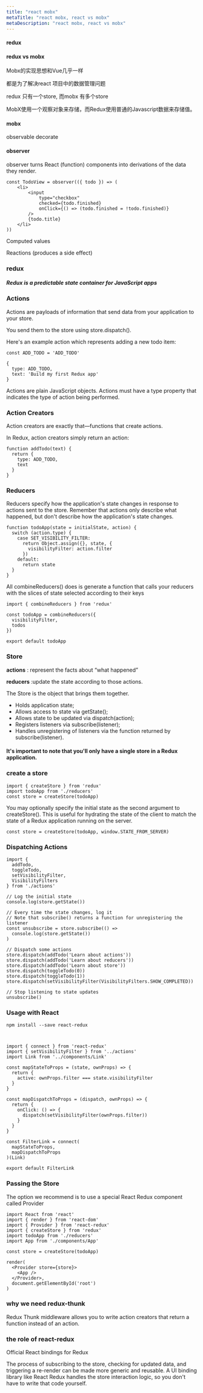 ```yaml
---
title: "react mobx"
metaTitle: "react mobx, react vs mobx"
metaDescription: "react mobx, react vs mobx"
---
```


#### redux

#### redux vs mobx

Mobx的实现思想和Vue几乎一样


都是为了解决react 项目中的数据管理问题

redux 只有一个store, 而mobx 有多个store

MobX使用一个观察对象来存储，而Redux使用普通的Javascript数据来存储值。


#### mobx
observable 
decorate


#### observer
observer turns React (function) components into derivations of the data they render.
```
const TodoView = observer(({ todo }) => (
    <li>
        <input
            type="checkbox"
            checked={todo.finished}
            onClick={() => (todo.finished = !todo.finished)}
        />
        {todo.title}
    </li>
))
```


Computed values


Reactions
(produces a side effect)


### redux
##### Redux is a predictable state container for JavaScript apps


### Actions
Actions are payloads of information that send data from your application to your store.

You send them to the store using store.dispatch().

Here's an example action which represents adding a new todo item:
```
const ADD_TODO = 'ADD_TODO'

{
  type: ADD_TODO,
  text: 'Build my first Redux app'
}
```
Actions are plain JavaScript objects. Actions must have a type property that indicates the type of action being performed.

### Action Creators
Action creators are exactly that—functions that create actions.

In Redux, action creators simply return an action:
```
function addTodo(text) {
  return {
    type: ADD_TODO,
    text
  }
}
```

### Reducers
Reducers specify how the application's state changes in response to actions sent to the store. Remember that actions only describe what happened, but don't describe how the application's state changes.

```
function todoApp(state = initialState, action) {
  switch (action.type) {
    case SET_VISIBILITY_FILTER:
      return Object.assign({}, state, {
        visibilityFilter: action.filter
      })
    default:
      return state
  }
}
```
All combineReducers() does is generate a function that calls your reducers with the slices of state selected according to their keys

```
import { combineReducers } from 'redux'
​
const todoApp = combineReducers({
  visibilityFilter,
  todos
})
​
export default todoApp
```
### Store

**actions** : represent the facts about “what happened” 

**reducers** :update the state according to those actions.

The Store is the object that brings them together.

- Holds application state;
- Allows access to state via getState();
- Allows state to be updated via dispatch(action);
- Registers listeners via subscribe(listener);
- Handles unregistering of listeners via the function returned by subscribe(listener).


#### It's important to note that you'll only have a single store in a Redux application.

### create a store
```
import { createStore } from 'redux'
import todoApp from './reducers'
const store = createStore(todoApp)
```
You may optionally specify the initial state as the second argument to createStore(). This is useful for hydrating the state of the client to match the state of a Redux application running on the server.
```
const store = createStore(todoApp, window.STATE_FROM_SERVER)
```
### Dispatching Actions

```
import {
  addTodo,
  toggleTodo,
  setVisibilityFilter,
  VisibilityFilters
} from './actions'
​
// Log the initial state
console.log(store.getState())
​
// Every time the state changes, log it
// Note that subscribe() returns a function for unregistering the listener
const unsubscribe = store.subscribe(() =>
  console.log(store.getState())
)
​
// Dispatch some actions
store.dispatch(addTodo('Learn about actions'))
store.dispatch(addTodo('Learn about reducers'))
store.dispatch(addTodo('Learn about store'))
store.dispatch(toggleTodo(0))
store.dispatch(toggleTodo(1))
store.dispatch(setVisibilityFilter(VisibilityFilters.SHOW_COMPLETED))
​
// Stop listening to state updates
unsubscribe()
```

### Usage with React
```
npm install --save react-redux



import { connect } from 'react-redux'
import { setVisibilityFilter } from '../actions'
import Link from '../components/Link'
​
const mapStateToProps = (state, ownProps) => {
  return {
    active: ownProps.filter === state.visibilityFilter
  }
}
​
const mapDispatchToProps = (dispatch, ownProps) => {
  return {
    onClick: () => {
      dispatch(setVisibilityFilter(ownProps.filter))
    }
  }
}
​
const FilterLink = connect(
  mapStateToProps,
  mapDispatchToProps
)(Link)
​
export default FilterLink
```

### Passing the Store
The option we recommend is to use a special React Redux component called Provider
```
import React from 'react'
import { render } from 'react-dom'
import { Provider } from 'react-redux'
import { createStore } from 'redux'
import todoApp from './reducers'
import App from './components/App'
​
const store = createStore(todoApp)
​
render(
  <Provider store={store}>
    <App />
  </Provider>,
  document.getElementById('root')
)
```


### why we need redux-thunk

Redux Thunk middleware allows you to write action creators that return a function instead of an action.

### the role of react-redux
Official React bindings for Redux

The process of subscribing to the store, checking for updated data, and triggering a re-render can be made more generic and reusable. A UI binding library like React Redux handles the store interaction logic, so you don't have to write that code yourself.